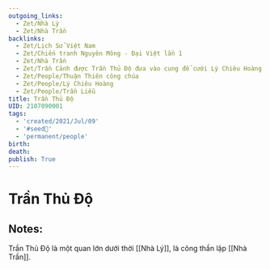 ```yaml
---
outgoing_links:
  - Zet/Nhà Lý
  - Zet/Nhà Trần
backlinks:
  - Zet/Lịch Sử Việt Nam
  - Zet/Chiến tranh Nguyên Mông - Đại Việt lần 1
  - Zet/Nhà Trần
  - Zet/Trần Cảnh được Trần Thủ Độ đưa vào cung để cưới Lý Chiêu Hoàng
  - Zet/People/Thuận Thiên công chúa
  - Zet/People/Lý Chiêu Hoàng
  - Zet/People/Trần Liễu
title: Trần Thủ Độ
UID: 2107090001
tags:
  - 'created/2021/Jul/09'
  - '#seed🥜'
  - 'permanent/people'
birth: 
death: 
publish: True
---
```

# Trần Thủ Độ

## Notes:
Trần Thủ Độ là một quan lớn dưới thời [[Nhà Lý]], là công thần lập [[Nhà Trần]].

